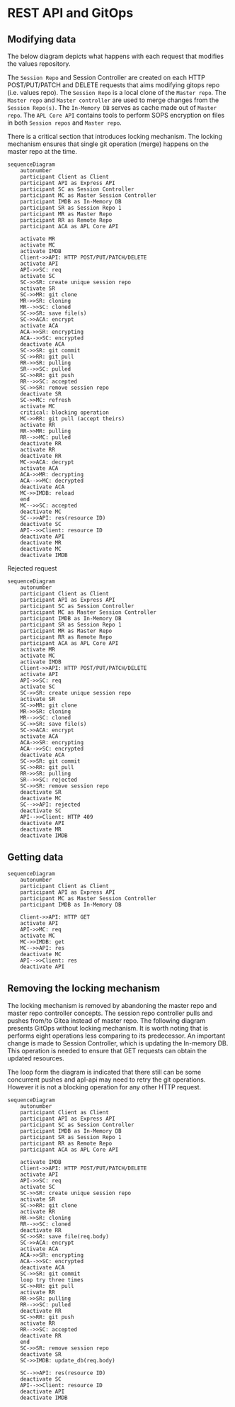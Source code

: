 # REST API and GitOps

## Modifying data

The below diagram depicts what happens with each request that modifies the values repository.

The `Session Repo` and Session Controller are created on each HTTP POST/PUT/PATCH and DELETE requests that aims modifying gitops repo (i.e. values repo). The `Session Repo` is a local clone of the `Master repo`. The `Master repo` and `Master controller` are used to merge changes from the `Session Repo(s)`. The `In-Memory DB` serves as cache made out of `Master repo`. The `APL Core API` contains tools to perform SOPS encryption on files in both `Session repos` and `Master repo`.

There is a critical section that introduces locking mechanism. The locking mechanism ensures that single git operation (merge) happens on the master repo at the time.

```mermaid
sequenceDiagram
    autonumber
    participant Client as Client
    participant API as Express API
    participant SC as Session Controller
    participant MC as Master Session Controller
    participant IMDB as In-Memory DB
    participant SR as Session Repo 1
    participant MR as Master Repo
    participant RR as Remote Repo
    participant ACA as APL Core API

    activate MR
    activate MC
    activate IMDB
    Client->>API: HTTP POST/PUT/PATCH/DELETE
    activate API
    API->>SC: req
    activate SC
    SC->>SR: create unique session repo
    activate SR
    SC->>MR: git clone
    MR->>SR: cloning
    MR-->>SC: cloned
    SC->>SR: save file(s)
    SC->>ACA: encrypt
    activate ACA
    ACA->>SR: encrypting
    ACA-->>SC: encrypted
    deactivate ACA
    SC->>SR: git commit
    SC->>RR: git pull
    RR->>SR: pulling
    SR-->>SC: pulled
    SC->>RR: git push
    RR-->>SC: accepted
    SC->>SR: remove session repo
    deactivate SR
    SC->>MC: refresh
    activate MC
    critical: blocking operation
    MC->>RR: git pull (accept theirs)
    activate RR
    RR->>MR: pulling
    RR-->>MC: pulled
    deactivate RR
    activate RR
    deactivate RR
    MC->>ACA: decrypt
    activate ACA
    ACA->>MR: decrypting
    ACA-->>MC: decrypted
    deactivate ACA
    MC->>IMDB: reload
    end
    MC-->>SC: accepted
    deactivate MC
    SC-->>API: res(resource ID)
    deactivate SC
    API-->>Client: resource ID
    deactivate API
    deactivate MR
    deactivate MC
    deactivate IMDB
```

Rejected request

```mermaid
sequenceDiagram
    autonumber
    participant Client as Client
    participant API as Express API
    participant SC as Session Controller
    participant MC as Master Session Controller
    participant IMDB as In-Memory DB
    participant SR as Session Repo 1
    participant MR as Master Repo
    participant RR as Remote Repo
    participant ACA as APL Core API
    activate MR
    activate MC
    activate IMDB
    Client->>API: HTTP POST/PUT/PATCH/DELETE
    activate API
    API->>SC: req
    activate SC
    SC->>SR: create unique session repo
    activate SR
    SC->>MR: git clone
    MR->>SR: cloning
    MR-->>SC: cloned
    SC->>SR: save file(s)
    SC->>ACA: encrypt
    activate ACA
    ACA->>SR: encrypting
    ACA-->>SC: encrypted
    deactivate ACA
    SC->>SR: git commit
    SC->>RR: git pull
    RR->>SR: pulling
    SR-->>SC: rejected
    SC->>SR: remove session repo
    deactivate SR
    deactivate MC
    SC-->>API: rejected
    deactivate SC
    API-->>Client: HTTP 409
    deactivate API
    deactivate MR
    deactivate IMDB
```

## Getting data

```mermaid
sequenceDiagram
    autonumber
    participant Client as Client
    participant API as Express API
    participant MC as Master Session Controller
    participant IMDB as In-Memory DB

    Client->>API: HTTP GET
    activate API
    API->>MC: req
    activate MC
    MC->>IMDB: get
    MC-->>API: res
    deactivate MC
    API-->>Client: res
    deactivate API
```

## Removing the locking mechanism

The locking mechanism is removed by abandoning the master repo and master repo controller concepts. The session repo controller pulls and pushes from/to Gitea instead of master repo.
The following diagram presents GitOps without locking mechanism. It is worth noting that is performs eight operations less comparing to its predecessor.
An important change is made to Session Controller, which is updating the In-memory DB. This operation is needed to ensure that GET requests can obtain the updated resources.

The loop form the diagram is indicated that there still can be some concurrent pushes and apl-api may need to retry the git operations. However it is not a blocking operation for any other HTTP request.

```mermaid
sequenceDiagram
    autonumber
    participant Client as Client
    participant API as Express API
    participant SC as Session Controller
    participant IMDB as In-Memory DB
    participant SR as Session Repo 1
    participant RR as Remote Repo
    participant ACA as APL Core API

    activate IMDB
    Client->>API: HTTP POST/PUT/PATCH/DELETE
    activate API
    API->>SC: req
    activate SC
    SC->>SR: create unique session repo
    activate SR
    SC->>RR: git clone
    activate RR
    RR->>SR: cloning
    RR-->>SC: cloned
    deactivate RR
    SC->>SR: save file(req.body)
    SC->>ACA: encrypt
    activate ACA
    ACA->>SR: encrypting
    ACA-->>SC: encrypted
    deactivate ACA
    SC->>SR: git commit
    loop try three times
    SC->>RR: git pull
    activate RR
    RR->>SR: pulling
    RR-->>SC: pulled
    deactivate RR
    SC->>RR: git push
    activate RR
    RR-->>SC: accepted
    deactivate RR
    end
    SC->>SR: remove session repo
    deactivate SR
    SC->>IMDB: update_db(req.body)

    SC-->>API: res(resource ID)
    deactivate SC
    API-->>Client: resource ID
    deactivate API
    deactivate IMDB
```
